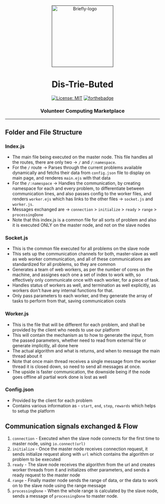 <p align="center">
  <a href="" rel="noopener">
 <img height=200px src="https://i.imgur.com/XmBqtv8.png" alt="Briefly-logo"></a>
</p>

<h1 align="center">Dis-Trie-Buted</h1>

<div align="center">


[![License: MIT](https://img.shields.io/badge/License-MIT-blue.svg?style=for-the-badge)](https://opensource.org/licenses/MIT)
[![forthebadge](https://img.shields.io/badge/uses-JS-yellow.svg?style=for-the-badge)](https://forthebadge.com)


<h3>Volunteer Computing Marketplace</h3>

</div>

---------------------------
## Folder and File Structure

### Index.js
- The main file being executed on the master node. This file handles all the routes, there are only two -> `/` and `/:namespace`.
- For the `/` route -> Parses through the current problems available dynamically and fetchs their data from `config.json` file to display on main page, and renderes `main.ejs` with that data
- For the `/:namespace` -> Handles the communication, by creating namespace for each and every problem, to differentiate between communication lines, and also passes config to the worker files, and renders `worker.ejs` which has links to the other files -> `socket.js` and `worker.js`.
- Messages exchanged are -> `connection` > `initialize` > `ready` > `range` > `processingDone`
- Note that this index.js is a common file for all sorts of problem and also it is executed ONLY on the master node, and not on the slave nodes

### Socket.js
- This is the common file executed for all problems on the slave node
- This sets up the communication channels for both, master-slave as well as web worker communication, and all of these communications are standardized for all problems, so they are common
- Generates a team of web workers, as per the number of cores on the machine, and assignes each one a set of index to work with, so effectively only communicate once with each worker, for a piece of task.
- Handles status of workers as well, and termination as well explicitly, as workers don't have any internal functions for that.
- Only pass parameters to each worker, and they generate the array of tasks to perform from that, saving communication costs

### Worker.js
- This is the file that will be different for each problem, and shall be provided by the client who needs to use our platform
- This will contain the mechanism as to how to generate the input, from the passed parameters, whether need to read from external file or generate implicitly, all done here
- The actual algorithm and what is returns, and when to message the main thread about it
- Note that once main thread receives a single message from the worker thread it is closed down, so need to send all messages at once.
- The upside is faster communication, the downside being if the node goes offline all partial work done is lost as well

### Config.json
- Provided by the client for each problem
- Contains various information as - `start`, `end`, `step`, `rewards` which helps to setup the platform

## Communication signals exchanged & Flow

1. `connection` - Executed when the slave node connects for the first time to master node, using `io.connect(url)`
2. `initialize` - Once the master node receives connection request, it sends initialize request along with `url` which contains the algorithm or problem to be executed
3. `ready` - The slave node receives the algorithm from the url and creates worker threads from it and initializes other parameters, and sends a ready request to the master node
4. `range` - Finally master node sends the range of data, or the data to work on to the slave node using the range message
5. `processingDone` - When the whole range is calculated by the slave node, sends a message of `processingDone` to master node.
